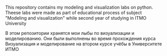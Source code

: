 This repository contains my modeling and visualization labs on python. Theese labs were made as part of educational process of subject "Modeling and visualization" while second year of studying in ITMO University

В этом репозитории хранятся мои лыбы по визуализации и моделированию. Они были выполнены во время прохождения курса Визуализация и моделирование на втором курсе учёбы в Университете ИТМО
